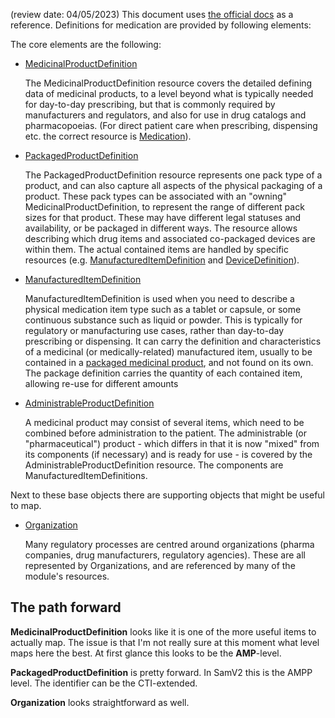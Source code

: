 (review date: 04/05/2023)
This document uses [the official docs](https://build.fhir.org/medication-definition-module.html) as a reference.
Definitions for medication are provided by following elements:

The core elements are the following:

- [MedicinalProductDefinition](https://build.fhir.org/medicinalproductdefinition.html)

  The MedicinalProductDefinition resource covers the detailed defining data of medicinal products, to a level beyond what is typically needed for day-to-day prescribing, but that is commonly required by manufacturers and regulators, and also for use in drug catalogs and pharmacopoeias. (For direct patient care when prescribing, dispensing etc. the correct resource is [Medication](https://build.fhir.org/medication.html)).

* [PackagedProductDefinition](https://build.fhir.org/packagedproductdefinition.html)

  The PackagedProductDefinition resource represents one pack type of a product, and can also capture all aspects of the physical packaging of a product. These pack types can be associated with an "owning" MedicinalProductDefinition, to represent the range of different pack sizes for that product. These may have different legal statuses and availability, or be packaged in different ways. The resource allows describing which drug items and associated co-packaged devices are within them. The actual contained items are handled by specific resources (e.g. [ManufacturedItemDefinition](https://build.fhir.org/manufactureditemdefinition.html) and [DeviceDefinition](https://build.fhir.org/devicedefinition.html)).

- [ManufacturedItemDefinition](https://build.fhir.org/manufactureditemdefinition.html)

  ManufacturedItemDefinition is used when you need to describe a physical medication item type such as a tablet or capsule, or some continuous substance such as liquid or powder. This is typically for regulatory or manufacturing use cases, rather than day-to-day prescribing or dispensing. It can carry the definition and characteristics of a medicinal (or medically-related) manufactured item, usually to be contained in a [packaged medicinal product](https://build.fhir.org/packagedproductdefinition.html), and not found on its own. The package definition carries the quantity of each contained item, allowing re-use for different amounts

- [AdministrableProductDefinition](https://build.fhir.org/administrableproductdefinition.html)

  A medicinal product may consist of several items, which need to be combined before administration to the patient. The administrable (or "pharmaceutical") product - which differs in that it is now "mixed" from its components (if necessary) and is ready for use - is covered by the AdministrableProductDefinition resource. The components are ManufacturedItemDefinitions.

Next to these base objects there are supporting objects that might be useful to map.
- [Organization](https://build.fhir.org/organization.html)

  Many regulatory processes are centred around organizations (pharma companies, drug manufacturers, regulatory agencies). These are all represented by Organizations, and are referenced by many of the module's resources.

## The path forward
**MedicinalProductDefinition** looks like it is one of the more useful items to actually map. The issue is that I'm not really sure at this moment what level maps here the best. At first glance this looks to be the **AMP**-level.

**PackagedProductDefinition** is pretty forward. In SamV2 this is the AMPP level. The identifier can be the CTI-extended.

**Organization** looks straightforward as well. 